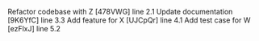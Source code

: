 Refactor codebase with Z [478VWG] line 2.1
Update documentation [9K6YfC] line 3.3
Add feature for X [UJCpQr] line 4.1
Add test case for W [ezFlxJ] line 5.2

